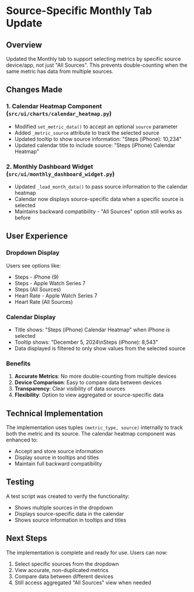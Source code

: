 # Source-Specific Monthly Tab Update

## Overview
Updated the Monthly tab to support selecting metrics by specific source device/app, not just "All Sources". This prevents double-counting when the same metric has data from multiple sources.

## Changes Made

### 1. Calendar Heatmap Component (`src/ui/charts/calendar_heatmap.py`)
- Modified `set_metric_data()` to accept an optional `source` parameter
- Added `_metric_source` attribute to track the selected source
- Updated tooltip to show source information: "Steps (iPhone): 10,234"
- Updated calendar title to include source: "Steps (iPhone) Calendar Heatmap"

### 2. Monthly Dashboard Widget (`src/ui/monthly_dashboard_widget.py`)
- Updated `_load_month_data()` to pass source information to the calendar heatmap
- Calendar now displays source-specific data when a specific source is selected
- Maintains backward compatibility - "All Sources" option still works as before

## User Experience

### Dropdown Display
Users see options like:
- Steps - iPhone (9)
- Steps - Apple Watch Series 7
- Steps (All Sources)
- Heart Rate - Apple Watch Series 7
- Heart Rate (All Sources)

### Calendar Display
- Title shows: "Steps (iPhone) Calendar Heatmap" when iPhone is selected
- Tooltip shows: "December 5, 2024\nSteps (iPhone): 8,543"
- Data displayed is filtered to only show values from the selected source

### Benefits
1. **Accurate Metrics**: No more double-counting from multiple devices
2. **Device Comparison**: Easy to compare data between devices
3. **Transparency**: Clear visibility of data sources
4. **Flexibility**: Option to view aggregated or source-specific data

## Technical Implementation

The implementation uses tuples `(metric_type, source)` internally to track both the metric and its source. The calendar heatmap component was enhanced to:
- Accept and store source information
- Display source in tooltips and titles
- Maintain full backward compatibility

## Testing
A test script was created to verify the functionality:
- Shows multiple sources in the dropdown
- Displays source-specific data in the calendar
- Shows source information in tooltips and titles

## Next Steps
The implementation is complete and ready for use. Users can now:
1. Select specific sources from the dropdown
2. View accurate, non-duplicated metrics
3. Compare data between different devices
4. Still access aggregated "All Sources" view when needed
